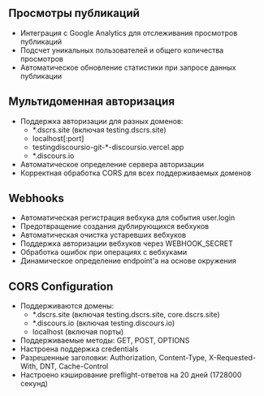 ## Просмотры публикаций

- Интеграция с Google Analytics для отслеживания просмотров публикаций
- Подсчет уникальных пользователей и общего количества просмотров
- Автоматическое обновление статистики при запросе данных публикации 

## Мультидоменная авторизация

- Поддержка авторизации для разных доменов:
  - *.dscrs.site (включая testing.dscrs.site)
  - localhost[:port]
  - testingdiscoursio-git-*-discoursio.vercel.app
  - *.discours.io
- Автоматическое определение сервера авторизации
- Корректная обработка CORS для всех поддерживаемых доменов

## Webhooks

- Автоматическая регистрация вебхука для события user.login
- Предотвращение создания дублирующихся вебхуков
- Автоматическая очистка устаревших вебхуков
- Поддержка авторизации вебхуков через WEBHOOK_SECRET
- Обработка ошибок при операциях с вебхуками
- Динамическое определение endpoint'а на основе окружения

## CORS Configuration

- Поддерживаются домены:
  - *.dscrs.site (включая testing.dscrs.site, core.dscrs.site)
  - *.discours.io (включая testing.discours.io)
  - localhost (включая порты)
- Поддерживаемые методы: GET, POST, OPTIONS
- Настроена поддержка credentials
- Разрешенные заголовки: Authorization, Content-Type, X-Requested-With, DNT, Cache-Control
- Настроено кэширование preflight-ответов на 20 дней (1728000 секунд)